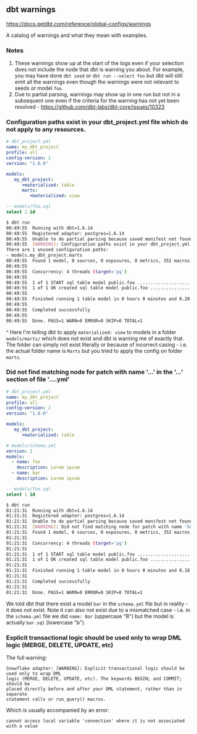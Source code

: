 ---
---

## dbt warnings

https://docs.getdbt.com/reference/global-configs/warnings

A catalog of warnings and what they mean with examples.

### Notes

1. These warnings show up at the start of the logs even if your selection does not include the node that dbt is warning you about. For example, you may have done `dbt seed` or `dbt run --select foo` but dbt will still emit all the warnings even though the warnings were not relevant to seeds or model `foo`.
2. Due to partial parsing, warnings may show up in one run but not in a subsequent one even if the criteria for the warning has not yet been resolved - https://github.com/dbt-labs/dbt-core/issues/10323

### Configuration paths exist in your dbt_project.yml file which do not apply to any resources.

```yaml
# dbt_project.yml
name: my_dbt_project
profile: all
config-version: 2
version: "1.0.0"

models:
   my_dbt_project:
      +materialized: table
      marts:
         +materialized: view
```

```sql
-- models/foo.sql
select 1 id
```

```sh
$ dbt run
00:49:55  Running with dbt=1.6.14
00:49:55  Registered adapter: postgres=1.6.14
00:49:55  Unable to do partial parsing because saved manifest not found. Starting full parse.
00:49:55  [WARNING]: Configuration paths exist in your dbt_project.yml file which do not apply to any resources.
There are 1 unused configuration paths:
- models.my_dbt_project.marts
00:49:55  Found 1 model, 0 sources, 0 exposures, 0 metrics, 352 macros, 0 groups, 0 semantic models
00:49:55  
00:49:55  Concurrency: 4 threads (target='pg')
00:49:55  
00:49:55  1 of 1 START sql table model public.foo ........................................ [RUN]
00:49:55  1 of 1 OK created sql table model public.foo ................................... [SELECT 1 in 0.07s]
00:49:55  
00:49:55  Finished running 1 table model in 0 hours 0 minutes and 0.20 seconds (0.20s).
00:49:55  
00:49:55  Completed successfully
00:49:55  
00:49:55  Done. PASS=1 WARN=0 ERROR=0 SKIP=0 TOTAL=1
```

^ Here I'm telling dbt to apply `materialized: view` to models in a folder `models/marts/` which does not exist and dbt is warning me of exactly that. The folder can simply not exist literally or because of incorrect casing - i.e. the actual folder name is `Marts` but you tried to apply the config on folder `marts`.

### Did not find matching node for patch with name '...' in the '...' section of file '....yml'

```yaml
# dbt_project.yml
name: my_dbt_project
profile: all
config-version: 2
version: "1.0.0"

models:
   my_dbt_project:
      +materialized: table

# models/schema.yml
version: 2
models:
  - name: foo
    description: Lorem ipsum
  - name: bar
    description: Lorem ipsum
```

```sql
-- models/foo.sql
select 1 id
```

```sh
$ dbt run
01:21:31  Running with dbt=1.6.14
01:21:31  Registered adapter: postgres=1.6.14
01:21:31  Unable to do partial parsing because saved manifest not found. Starting full parse.
01:21:31  [WARNING]: Did not find matching node for patch with name 'bar' in the 'models' section of file 'models/schema.yml'
01:21:31  Found 1 model, 0 sources, 0 exposures, 0 metrics, 352 macros, 0 groups, 0 semantic models
01:21:31  
01:21:31  Concurrency: 4 threads (target='pg')
01:21:31  
01:21:31  1 of 1 START sql table model public.foo ........................................ [RUN]
01:21:31  1 of 1 OK created sql table model public.foo ................................... [SELECT 1 in 0.08s]
01:21:31  
01:21:31  Finished running 1 table model in 0 hours 0 minutes and 0.18 seconds (0.18s).
01:21:31  
01:21:31  Completed successfully
01:21:31  
01:21:31  Done. PASS=1 WARN=0 ERROR=0 SKIP=0 TOTAL=1
```

We told dbt that there exist a model `bar` in the `schema.yml` file but in reality - it does not exist. Note it can also not exist due to a mismatched case - i.e. in the `schema.yml` file we did `name: Bar` (uppercase "B") but the model is actually `bar.sql` (lowercase "b").

### Explicit transactional logic should be used only to wrap DML logic (MERGE, DELETE, UPDATE, etc)

The full warning:

```
Snowflake adapter: [WARNING]: Explicit transactional logic should be used only to wrap DML
logic (MERGE, DELETE, UPDATE, etc). The keywords BEGIN; and COMMIT; should be
placed directly before and after your DML statement, rather than in separate
statement calls or run_query() macros.
```

Which is usually accompanied by an error:

```
cannot access local variable 'connection' where it is not associated with a value
```